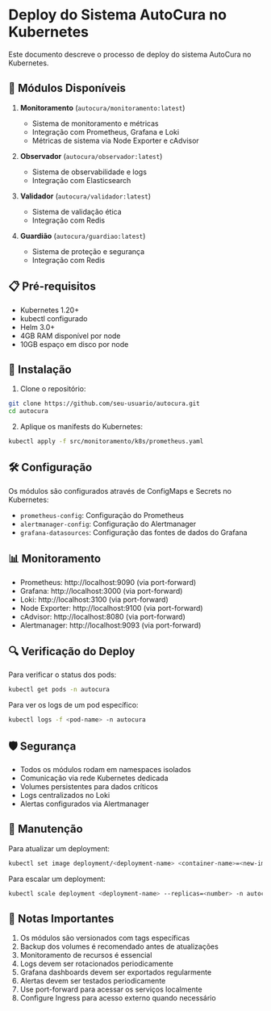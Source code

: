 # Deploy do Sistema AutoCura no Kubernetes

Este documento descreve o processo de deploy do sistema AutoCura no Kubernetes.

## 🚀 Módulos Disponíveis

1. **Monitoramento** (`autocura/monitoramento:latest`)
   - Sistema de monitoramento e métricas
   - Integração com Prometheus, Grafana e Loki
   - Métricas de sistema via Node Exporter e cAdvisor

2. **Observador** (`autocura/observador:latest`)
   - Sistema de observabilidade e logs
   - Integração com Elasticsearch

3. **Validador** (`autocura/validador:latest`)
   - Sistema de validação ética
   - Integração com Redis

4. **Guardião** (`autocura/guardiao:latest`)
   - Sistema de proteção e segurança
   - Integração com Redis

## 📋 Pré-requisitos

- Kubernetes 1.20+
- kubectl configurado
- Helm 3.0+
- 4GB RAM disponível por node
- 10GB espaço em disco por node

## 🔧 Instalação

1. Clone o repositório:
```bash
git clone https://github.com/seu-usuario/autocura.git
cd autocura
```

2. Aplique os manifests do Kubernetes:
```bash
kubectl apply -f src/monitoramento/k8s/prometheus.yaml
```

## 🛠️ Configuração

Os módulos são configurados através de ConfigMaps e Secrets no Kubernetes:

- `prometheus-config`: Configuração do Prometheus
- `alertmanager-config`: Configuração do Alertmanager
- `grafana-datasources`: Configuração das fontes de dados do Grafana

## 📊 Monitoramento

- Prometheus: http://localhost:9090 (via port-forward)
- Grafana: http://localhost:3000 (via port-forward)
- Loki: http://localhost:3100 (via port-forward)
- Node Exporter: http://localhost:9100 (via port-forward)
- cAdvisor: http://localhost:8080 (via port-forward)
- Alertmanager: http://localhost:9093 (via port-forward)

## 🔍 Verificação do Deploy

Para verificar o status dos pods:

```bash
kubectl get pods -n autocura
```

Para ver os logs de um pod específico:

```bash
kubectl logs -f <pod-name> -n autocura
```

## 🛡️ Segurança

- Todos os módulos rodam em namespaces isolados
- Comunicação via rede Kubernetes dedicada
- Volumes persistentes para dados críticos
- Logs centralizados no Loki
- Alertas configurados via Alertmanager

## 🔄 Manutenção

Para atualizar um deployment:

```bash
kubectl set image deployment/<deployment-name> <container-name>=<new-image> -n autocura
```

Para escalar um deployment:

```bash
kubectl scale deployment <deployment-name> --replicas=<number> -n autocura
```

## 📝 Notas Importantes

1. Os módulos são versionados com tags específicas
2. Backup dos volumes é recomendado antes de atualizações
3. Monitoramento de recursos é essencial
4. Logs devem ser rotacionados periodicamente
5. Grafana dashboards devem ser exportados regularmente
6. Alertas devem ser testados periodicamente
7. Use port-forward para acessar os serviços localmente
8. Configure Ingress para acesso externo quando necessário 